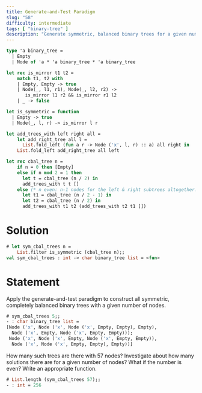 ```yaml
---
title: Generate-and-Test Paradigm
slug: "58"
difficulty: intermediate
tags: [ "binary-tree" ]
description: "Generate symmetric, balanced binary trees for a given number of nodes and determine the number of such trees for 57 nodes."
---
```


```ocaml
type 'a binary_tree =
  | Empty
  | Node of 'a * 'a binary_tree * 'a binary_tree

let rec is_mirror t1 t2 =
    match t1, t2 with
    | Empty, Empty -> true
    | Node(_, l1, r1), Node(_, l2, r2) ->
       is_mirror l1 r2 && is_mirror r1 l2
    | _ -> false

let is_symmetric = function
  | Empty -> true
  | Node(_, l, r) -> is_mirror l r

let add_trees_with left right all =
    let add_right_tree all l =
      List.fold_left (fun a r -> Node ('x', l, r) :: a) all right in
    List.fold_left add_right_tree all left

let rec cbal_tree n =
    if n = 0 then [Empty]
    else if n mod 2 = 1 then
      let t = cbal_tree (n / 2) in
      add_trees_with t t []
    else (* n even: n-1 nodes for the left & right subtrees altogether. *)
      let t1 = cbal_tree (n / 2 - 1) in
      let t2 = cbal_tree (n / 2) in
      add_trees_with t1 t2 (add_trees_with t2 t1 [])
```

# Solution

```ocaml
# let sym_cbal_trees n =
    List.filter is_symmetric (cbal_tree n);;
val sym_cbal_trees : int -> char binary_tree list = <fun>
```

# Statement

Apply the generate-and-test paradigm to construct all symmetric,
completely balanced binary trees with a given number of nodes.

```ocaml
# sym_cbal_trees 5;;
- : char binary_tree list =
[Node ('x', Node ('x', Node ('x', Empty, Empty), Empty),
  Node ('x', Empty, Node ('x', Empty, Empty)));
 Node ('x', Node ('x', Empty, Node ('x', Empty, Empty)),
  Node ('x', Node ('x', Empty, Empty), Empty))]
```

How many such trees are there with 57 nodes? Investigate about how many
solutions there are for a given number of nodes? What if the number is
even? Write an appropriate function.

```ocaml
# List.length (sym_cbal_trees 57);;
- : int = 256
```
